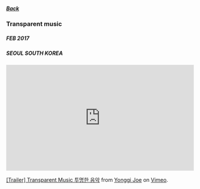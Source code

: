 ##### [Back](../index.md)

### Transparent music
##### FEB 2017
##### SEOUL SOUTH KOREA



<div style="padding:56.25% 0 0 0;position:relative;"><iframe src="https://player.vimeo.com/video/223319254?color=faf9f9&portrait=0" style="position:absolute;top:0;left:0;width:100%;height:100%;" frameborder="0" allow="autoplay; fullscreen" allowfullscreen></iframe></div><script src="https://player.vimeo.com/api/player.js"></script>
<p><a href="https://vimeo.com/223319254">[Trailer] Transparent Music 투명한 음악</a> from <a href="https://vimeo.com/yonggijoe">Yonggi Joe</a> on <a href="https://vimeo.com">Vimeo</a>.</p>
